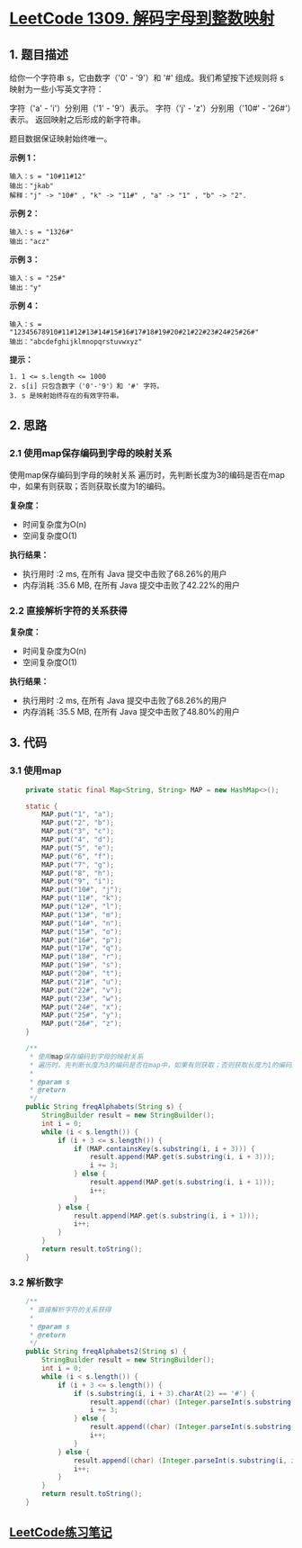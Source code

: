 # [LeetCode 1309. 解码字母到整数映射](https://leetcode-cn.com/problems/decrypt-string-from-alphabet-to-integer-mapping/)

## 1. 题目描述

给你一个字符串 s，它由数字（'0' - '9'）和 '#' 组成。我们希望按下述规则将 s 映射为一些小写英文字符：

字符（'a' - 'i'）分别用（'1' - '9'）表示。
字符（'j' - 'z'）分别用（'10#' - '26#'）表示。 
返回映射之后形成的新字符串。

题目数据保证映射始终唯一。

 

**示例 1：**

```
输入：s = "10#11#12"
输出："jkab"
解释："j" -> "10#" , "k" -> "11#" , "a" -> "1" , "b" -> "2".
```

**示例 2：**

```
输入：s = "1326#"
输出："acz"
```

**示例 3：**

```
输入：s = "25#"
输出："y"
```

**示例 4：**

```
输入：s = "12345678910#11#12#13#14#15#16#17#18#19#20#21#22#23#24#25#26#"
输出："abcdefghijklmnopqrstuvwxyz"
```

**提示：**

```
1. 1 <= s.length <= 1000
2. s[i] 只包含数字（'0'-'9'）和 '#' 字符。
3. s 是映射始终存在的有效字符串。
```



## 2. 思路

### 2.1 使用map保存编码到字母的映射关系

使用map保存编码到字母的映射关系
遍历时，先判断长度为3的编码是否在map中，如果有则获取；否则获取长度为1的编码。

**复杂度：**

- 时间复杂度为O(n)
- 空间复杂度O(1)

**执行结果：**

- 执行用时 :2 ms, 在所有 Java 提交中击败了68.26%的用户
- 内存消耗 :35.6 MB, 在所有 Java 提交中击败了42.22%的用户



### 2.2 直接解析字符的关系获得



**复杂度：**

- 时间复杂度为O(n)
- 空间复杂度O(1)

**执行结果：**

- 执行用时 :2 ms, 在所有 Java 提交中击败了68.26%的用户
- 内存消耗 :35.5 MB, 在所有 Java 提交中击败了48.80%的用户

## 3. 代码

### 3.1 使用map

```java
    private static final Map<String, String> MAP = new HashMap<>();

    static {
        MAP.put("1", "a");
        MAP.put("2", "b");
        MAP.put("3", "c");
        MAP.put("4", "d");
        MAP.put("5", "e");
        MAP.put("6", "f");
        MAP.put("7", "g");
        MAP.put("8", "h");
        MAP.put("9", "i");
        MAP.put("10#", "j");
        MAP.put("11#", "k");
        MAP.put("12#", "l");
        MAP.put("13#", "m");
        MAP.put("14#", "n");
        MAP.put("15#", "o");
        MAP.put("16#", "p");
        MAP.put("17#", "q");
        MAP.put("18#", "r");
        MAP.put("19#", "s");
        MAP.put("20#", "t");
        MAP.put("21#", "u");
        MAP.put("22#", "v");
        MAP.put("23#", "w");
        MAP.put("24#", "x");
        MAP.put("25#", "y");
        MAP.put("26#", "z");
    }

    /**
     * 使用map保存编码到字母的映射关系
     * 遍历时，先判断长度为3的编码是否在map中，如果有则获取；否则获取长度为1的编码。
     *
     * @param s
     * @return
     */
    public String freqAlphabets(String s) {
        StringBuilder result = new StringBuilder();
        int i = 0;
        while (i < s.length()) {
            if (i + 3 <= s.length()) {
                if (MAP.containsKey(s.substring(i, i + 3))) {
                    result.append(MAP.get(s.substring(i, i + 3)));
                    i += 3;
                } else {
                    result.append(MAP.get(s.substring(i, i + 1)));
                    i++;
                }
            } else {
                result.append(MAP.get(s.substring(i, i + 1)));
                i++;
            }
        }
        return result.toString();
    }
```



### 3.2 解析数字

```java
    /**
     * 直接解析字符的关系获得
     *
     * @param s
     * @return
     */
    public String freqAlphabets2(String s) {
        StringBuilder result = new StringBuilder();
        int i = 0;
        while (i < s.length()) {
            if (i + 3 <= s.length()) {
                if (s.substring(i, i + 3).charAt(2) == '#') {
                    result.append((char) (Integer.parseInt(s.substring(i, i + 2)) - 1 + 'a'));
                    i += 3;
                } else {
                    result.append((char) (Integer.parseInt(s.substring(i, i + 1)) - 1 + 'a'));
                    i++;
                }
            } else {
                result.append((char) (Integer.parseInt(s.substring(i, i + 1)) - 1 + 'a'));
                i++;
            }
        }
        return result.toString();
    }
```



## [LeetCode练习笔记](https://github.com/YoungBear/LeetCodeSolution)


